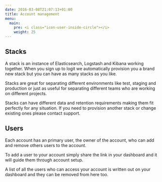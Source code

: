 ```yaml
---
date: 2016-03-08T21:07:13+01:00
title: Account management
menu:
  main:
    pre: <i class="icon-user-inside-circle"></i>
    weight: 25
---
```


## Stacks

A stack is an instance of Elasticsearch, Logstash and Kibana working together. When you sign up to logit we automatically provision you a brand new stack
but you can have as many stacks as you like. 

Stacks are great for separating different environments like test, staging and production or just as useful
for separating different teams who are working on different projects. 

Stacks can have different data and retention requirements making them fit perfectly
for any situation. If you need to provision another stack or change existing ones please contact support.

## Users

Each account has an primary user, the owner of the account, who can add and remove others users to the account.

To add a user to your account simply share the link in your dashboard and it will guide them through account setup.

A list of all the users who can access your account is written out on your dashboard and they can be removed from here too.
